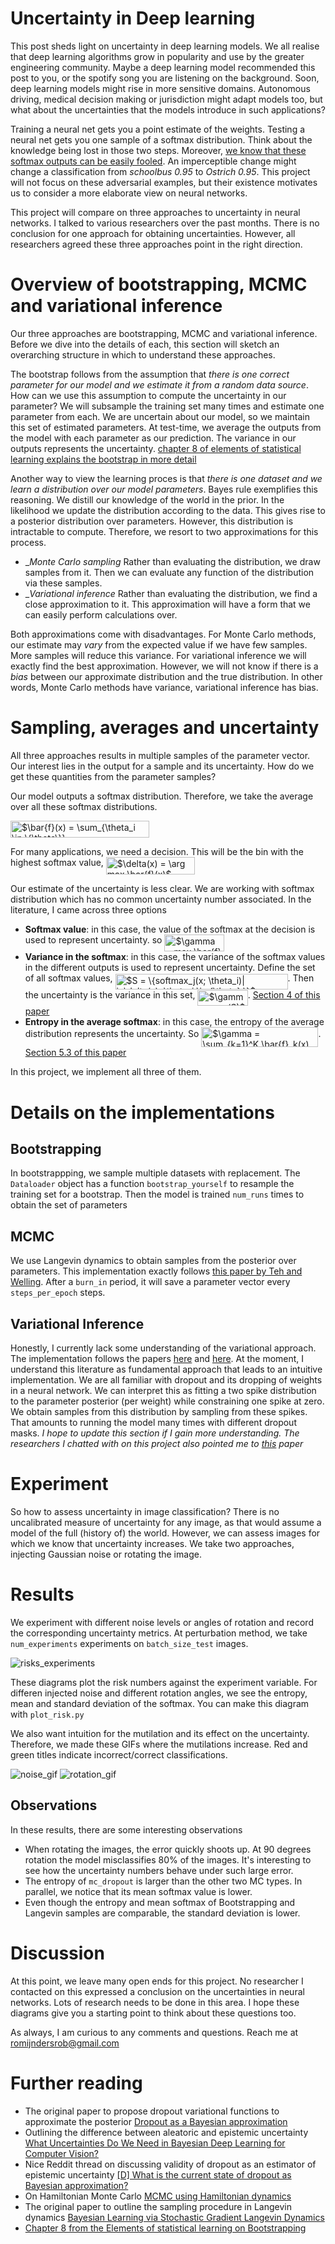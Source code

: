 # Uncertainty in Deep learning

This post sheds light on uncertainty in deep learning models. We all realise that deep learning algorithms grow in popularity and use by the greater engineering community. Maybe a deep learning model recommended this post to you, or the spotify song you are listening on the background. Soon, deep learning models might rise in more sensitive domains. Autonomous driving, medical decision making or jurisdiction might adapt models too, but what about the uncertainties that the models introduce in such applications?

Training a neural net gets you a point estimate of the weights. Testing a neural net gets you one sample of a softmax distribution. Think about the knowledge being lost in those two steps. Moreover, [we know that these softmax outputs can be easily fooled](http://karpathy.github.io/2015/03/30/breaking-convnets/). An imperceptible change might change a classification from _schoolbus 0.95_ to _Ostrich 0.95_. This project will not focus on these adversarial examples, but their existence motivates us to consider a more elaborate view on neural networks.

This project will compare on three approaches to uncertainty in neural networks. I talked to various researchers over the past months. There is no conclusion for one approach for obtaining uncertainties. However, all researchers agreed these three approaches point in the right direction.

# Overview of bootstrapping, MCMC and variational inference

Our three approaches are bootstrapping, MCMC and variational inference. Before we dive into the details of each, this section will sketch an overarching structure in which to understand these approaches. 

The bootstrap follows from the assumption that _there is one correct parameter for our model and we estimate it from a random data source_. How can we use this assumption to compute the uncertainty in our parameter? We will subsample the training set many times and estimate one parameter from each. We are uncertain about our model, so we maintain this set of estimated parameters. At test-time, we average the outputs from the model with each parameter as our prediction. The variance in our outputs represents the uncertainty. [chapter 8 of elements of statistical learning explains the bootstrap in more detail](https://web.stanford.edu/~hastie/ElemStatLearn/)

Another way to view the learning proces is that _there is one dataset and we learn a distribution over our model parameters_. Bayes rule exemplifies this reasoning. We distill our knowledge of the world in the prior. In the likelihood we update the distribution according to the data. This gives rise to a posterior distribution over parameters. However, this distribution is intractable to compute. Therefore, we resort to two approximations for this process. 

  * __Monte Carlo sampling_ Rather than evaluating the distribution, we draw samples from it. Then we can evaluate any function of the distribution via these samples. 
  * __Variational inference_ Rather than evaluating the distribution, we find a close approximation to it. This approximation will have a form that we can easily perform calculations over.

Both approximations come with disadvantages. For Monte Carlo methods, our estimate may _vary_ from the expected value if we have few samples. More samples will reduce this variance. For variational inference we will exactly find the best approximation. However, we will not know if there is a _bias_ between our approximate distribution and the true distribution. In other words, Monte Carlo methods have variance, variational inference has bias. 

# Sampling, averages and uncertainty
All three approaches results in multiple samples of the parameter vector. Our interest lies in the output for a sample and its uncertainty. How do we get these quantities from the parameter samples?

Our model outputs a softmax distribution. Therefore, we take the average over all these softmax distributions.

<img alt="$\bar{f}(x) = \sum_{\theta_i \in \{\theta\}} softmax(x;\theta_i)$" src="https://rawgit.com/RobRomijnders/bayes_nn/master/svgs/83985905d03c0411ae529d5b616d253b.svg?invert_in_darkmode" align=middle width="221.861805pt" height="27.34248pt"/>

For many applications, we need a decision. This will be the bin with the highest softmax value, <img alt="$\delta(x) = \arg max \bar{f}(x)$" src="https://rawgit.com/RobRomijnders/bayes_nn/master/svgs/029b5a8c0794b3d7099af9ca56f70ca6.svg?invert_in_darkmode" align=middle width="142.385925pt" height="27.34248pt"/>

Our estimate of the uncertainty is less clear. We are working with softmax distribution which has no common uncertainty number associated. In the literature, I came across three options

  * **Softmax value**: in this case, the value of the softmax at the decision is used to represent uncertainty. so <img alt="$\gamma = max \bar{f}(x)$" src="https://rawgit.com/RobRomijnders/bayes_nn/master/svgs/a61892f5736d156c83867d6f40a15b39.svg?invert_in_darkmode" align=middle width="95.856585pt" height="27.34248pt"/>
  * **Variance in the softmax**: in this case, the variance of the softmax values in the different outputs is used to represent uncertainty. Define the set of all softmax values, <img alt="$S = \{softmax_j(x; \theta_i)| j=\delta(x), \theta_i \in {\theta} \}$" src="https://rawgit.com/RobRomijnders/bayes_nn/master/svgs/8c79c835ae04f9cc0145857f7c1b8ff0.svg?invert_in_darkmode" align=middle width="275.993355pt" height="24.6576pt"/>. Then the uncertainty is the variance in this set, <img alt="$\gamma = var(S)$" src="https://rawgit.com/RobRomijnders/bayes_nn/master/svgs/0fec8f99d852f36973058e9264821ee9.svg?invert_in_darkmode" align=middle width="80.274315pt" height="24.6576pt"/>. [Section 4 of this paper](https://arxiv.org/pdf/1511.02680.pdf)
  * **Entropy in the average softmax**: in this case, the entropy of the average distribution represents the uncertainty. So <img alt="$\gamma = \sum_{k=1}^K  \bar{f}_k(x) log(\bar{f}_k(x))$" src="https://rawgit.com/RobRomijnders/bayes_nn/master/svgs/13c457c985c15aa7dab630d5442019c0.svg?invert_in_darkmode" align=middle width="187.210155pt" height="32.25618pt"/>. [Section 5.3 of this paper](https://arxiv.org/pdf/1506.02142.pdf)

In this project, we implement all three of them.

# Details on the implementations

## Bootstrapping
In bootstrappping, we sample multiple datasets with replacement. The `Dataloader` object has a function `bootstrap_yourself` to resample the training set for a bootstrap. Then the model is trained `num_runs` times to obtain the set of parameters

## MCMC
We use Langevin dynamics to obtain samples from the posterior over parameters. This implementation exactly follows [this paper by Teh and Welling](https://www.stats.ox.ac.uk/~teh/research/compstats/WelTeh2011a.pdf). After a `burn_in` period, it will save a parameter vector every `steps_per_epoch` steps.

## Variational Inference
Honestly, I currently lack some understanding of the variational approach. The implementation follows the papers [here](https://arxiv.org/abs/1506.02142) and [here](https://arxiv.org/abs/1703.04977). At the moment, I understand this literature as fundamental approach that leads to an intuitive implementation. We are all familiar with dropout and its dropping of weights in a neural network. We can interpret this as fitting a two spike distribution to the parameter posterior (per weight) while constraining one spike at zero. We obtain samples from this distribution by sampling from these spikes. That amounts to running the model many times with different dropout masks. 
_I hope to update this section if I gain more understanding. The researchers I chatted with on this project also pointed me to [this](https://arxiv.org/abs/1505.05424) paper_

# Experiment
So how to assess uncertainty in image classification? There is no uncalibrated measure of uncertainty for any image, as that would assume a model of the full (history of) the world. However, we can assess images for which we know that uncertainty increases. We take two approaches, injecting Gaussian noise or rotating the image. 

# Results

We experiment with different noise levels or angles of rotation and record the corresponding uncertainty metrics. At perturbation method, we take `num_experiments` experiments on `batch_size_test` images.

![risks_experiments](https://github.com/RobRomijnders/bayes_nn/blob/master/bayes_nn/im/risks.png?raw=true)

These diagrams plot the risk numbers against the experiment variable. For differen injected noise and different rotation angles, we see the entropy, mean and standard deviation of the softmax. You can make this diagram with `plot_risk.py`

We also want intuition for the mutilation and its effect on the uncertainty. Therefore, we made these GIFs where the mutilations increase. Red and green titles indicate incorrect/correct classifications. 

![noise_gif](https://github.com/RobRomijnders/bayes_nn/blob/master/bayes_nn/im/noise/uncertainty_noise.gif?raw=true)
![rotation_gif](https://github.com/RobRomijnders/bayes_nn/blob/master/bayes_nn/im/rotation/uncertainty_rotation.gif?raw=true)

## Observations

In these results, there are some interesting observations

  * When rotating the images, the error quickly shoots up. At 90 degrees rotation the model misclassifies 80% of the images. It's interesting to see how the uncertainty numbers behave under such large error.
  * The entropy of `mc_dropout` is larger than the other two MC types. In parallel, we notice that its mean softmax value is lower.
  * Even though the entropy and mean softmax of Bootstrapping and Langevin samples are comparable, the standard deviation is lower. 

# Discussion
At this point, we leave many open ends for this project. No researcher I contacted on this expressed a conclusion on the uncertainties in neural networks. Lots of research needs to be done in this area. I hope these diagrams give you a starting point to think about these questions too.

As always, I am curious to any comments and questions. Reach me at romijndersrob@gmail.com



# Further reading

  * The original paper to propose dropout variational functions to approximate the posterior [Dropout as a Bayesian approximation](https://arxiv.org/abs/1506.02142)
  * Outlining the difference between aleatoric and epistemic uncertainty [What Uncertainties Do We Need in Bayesian Deep Learning for Computer Vision?](https://arxiv.org/abs/1703.04977)
  * Nice Reddit thread on discussing validity of dropout as an estimator of epistemic uncertainty [[D] What is the current state of dropout as Bayesian approximation?](https://www.reddit.com/r/MachineLearning/comments/7bm4b2/d_what_is_the_current_state_of_dropout_as/)
  * On Hamiltonian Monte Carlo [MCMC using Hamiltonian dynamics](https://arxiv.org/abs/1206.1901)
  * The original paper to outline the sampling procedure in Langevin dynamics [Bayesian Learning via Stochastic Gradient Langevin Dynamics](https://www.stats.ox.ac.uk/~teh/research/compstats/WelTeh2011a.pdf)
  * [Chapter 8 from the Elements of statistical learning on Bootstrapping](https://web.stanford.edu/~hastie/ElemStatLearn/)
